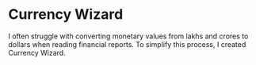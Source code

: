 # Currency Wizard

I often struggle with converting monetary values from lakhs and crores to dollars when reading financial reports. To simplify this process, I created Currency Wizard.